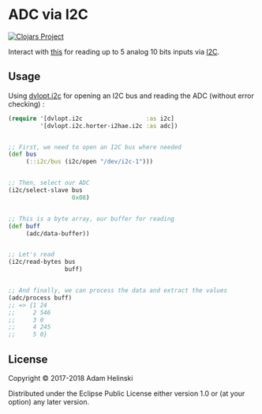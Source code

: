 # ADC via I2C

[![Clojars
Project](https://img.shields.io/clojars/v/dvlopt/i2c.horter-i2hae.svg)](https://clojars.org/dvlopt/i2c.horter-i2hae)

Interact with
[this](https://www.horter-shop.de/en/i2c-din-rail-modules/172-kit-i2c-analog-input-module-5-channel-10-bit-4260404260745.html)
for reading up to 5 analog 10 bits inputs via
[I2C](https://en.wikipedia.org/wiki/I%C2%B2C).


## Usage

Using [dvlopt.i2c](https://github.com/dvlopt/i2c) for opening an I2C bus and
reading the ADC (without error checking) :

```clj
(require '[dvlopt.i2c                  :as i2c]
         '[dvlopt.i2c.horter-i2hae.i2c :as adc])


;; First, we need to open an I2C bus where needed
(def bus
     (::i2c/bus (i2c/open "/dev/i2c-1")))


;; Then, select our ADC
(i2c/select-slave bus
                  0x08)


;; This is a byte array, our buffer for reading
(def buff
     (adc/data-buffer))


;; Let's read
(i2c/read-bytes bus
                buff)


;; And finally, we can process the data and extract the values
(adc/process buff)
;; => {1 24
;;     2 546
;;     3 0
;;     4 245
;;     5 0}
```

## License

Copyright © 2017-2018 Adam Helinski

Distributed under the Eclipse Public License either version 1.0 or (at
your option) any later version.
